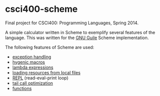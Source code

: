 csci400-scheme
==============

Final project for CSCI400: Programming Languages, Spring 2014.

A simple calculator written in Scheme to exemplify several features of
the language. This was written for the [GNU
Guile](https://www.gnu.org/software/guile/) Scheme implementation.

The following features of Scheme are used:

* [exception handling](main.scm#L11-L20)
* [hygenic macros](main.scm#L11)
* [lambda expressions](main.scm#L15)
* [loading resources from local files](main.scm#L8)
* [REPL](main.scm#L30-L45) (read-eval-print loop)
* [tail call optimization](main.scm#L45)
* [functions](main.scm#L23-L45)
